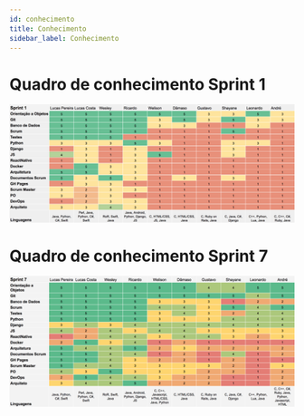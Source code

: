 ```yaml
---
id: conhecimento
title: Conhecimento
sidebar_label: Conhecimento
---
```


# Quadro de conhecimento Sprint 1
![conhecimento_sprint1](assets/metricas/conhecimento_sprint1.png)

# Quadro de conhecimento Sprint 7
![conhecimento_sprint7](assets/metricas/conhecimento_sprint7.png)
